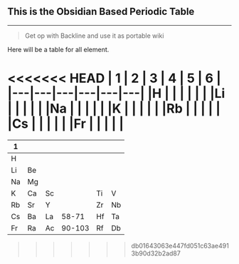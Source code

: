 ## This is the Obsidian Based Periodic Table
---
> Get op with Backline and use it as portable wiki

Here will be a table for all element.


<<<<<<< HEAD
| 1 | 2 | 3 | 4 | 5 | 6 |
|---|---|---|---|---|---|
|H  |   |   |   |   |   |
|Li |   |   |   |   |
|Na |   |   |   |   |
|K  |   |   |   |   |
|Rb |   |   |   |   |
|Cs |   |   |   |   |
|Fr |   |   |   |   |
=======
| 1 |   |   |      |   |   |
|---|---|---|------|---|---| 
|H  |   |   |      |   |   |
|Li |Be |   |      |   |   |
|Na |Mg |   |      |   |   |
|K  |Ca |Sc |      |Ti |V  |
|Rb |Sr |Y  |      |Zr |Nb |
|Cs |Ba |La |58-71 |Hf |Ta |
|Fr |Ra |Ac |90-103|Rf |Db |
>>>>>>> db01643063e447fd051c63ae4913b90d32b2ad87
